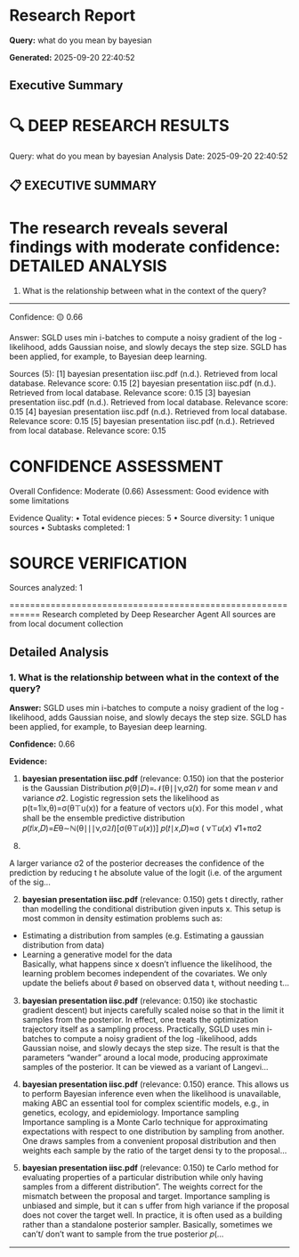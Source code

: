 # Research Report

**Query:** what do you mean by bayesian

**Generated:** 2025-09-20 22:40:52

## Executive Summary

🔍 DEEP RESEARCH RESULTS
============================================================
Query: what do you mean by bayesian
Analysis Date: 2025-09-20 22:40:52

📋 EXECUTIVE SUMMARY
------------------------------
The research reveals several findings with moderate confidence:
DETAILED ANALYSIS
==================================================

1. What is the relationship between what in the context of the query?
----------------------------------------
Confidence: 🟡 0.66

Answer:
SGLD uses min i-batches to compute a noisy gradient of the log -likelihood, adds
Gaussian noise, and slowly decays the step size. SGLD has been applied, for
example, to Bayesian deep learning.

Sources (5):
  [1] bayesian presentation iisc.pdf (n.d.). Retrieved from local database. Relevance score: 0.15
  [2] bayesian presentation iisc.pdf (n.d.). Retrieved from local database. Relevance score: 0.15
  [3] bayesian presentation iisc.pdf (n.d.). Retrieved from local database. Relevance score: 0.15
  [4] bayesian presentation iisc.pdf (n.d.). Retrieved from local database. Relevance score: 0.15
  [5] bayesian presentation iisc.pdf (n.d.). Retrieved from local database. Relevance score: 0.15

CONFIDENCE ASSESSMENT
==================================================
Overall Confidence: Moderate (0.66)
Assessment: Good evidence with some limitations

Evidence Quality:
  • Total evidence pieces: 5
  • Source diversity: 1 unique sources
  • Subtasks completed: 1

SOURCE VERIFICATION
==================================================
Sources analyzed: 1

============================================================
Research completed by Deep Researcher Agent
All sources are from local document collection

## Detailed Analysis

### 1. What is the relationship between what in the context of the query?

**Answer:** SGLD uses min i-batches to compute a noisy gradient of the log -likelihood, adds Gaussian noise, and slowly decays the step size. SGLD has been applied, for example, to Bayesian deep learning.

**Confidence:** 0.66

**Evidence:**

1. **bayesian presentation iisc.pdf** (relevance: 0.150)
   ion that the posterior is the Gaussian Distribution 
𝑝(θ∣𝐷)=𝒩(θ∣∣ν,σ2𝐼) for some mean 𝜈 and variance 𝜎2. Logistic regression sets the likelihood 
as p(t=1∣x,θ)=σ(θ⊤u(x)) for a feature of vectors u(x). For this model , what shall be the 
ensemble predictive distribution  
𝑝(𝑡∣𝑥,𝐷)=𝐸θ∼ℕ(θ∣∣∣ν,σ𝟚𝐼)[σ(θ⊤𝑢(𝑥))] 
𝑝(𝑡∣𝑥,𝐷)≈σ
( ν⊤𝑢(𝑥)
√1+πσ2
8)  
A larger variance σ2 of the posterior decreases the confidence of the prediction by reducing t he 
absolute value of the logit (i.e. of the argument of the sig...

2. **bayesian presentation iisc.pdf** (relevance: 0.150)
   gets t 
directly, rather than modelling the conditional distribution given inputs x. This setup is most common 
in density estimation problems such as:  
- Estimating a distribution from samples (e.g. Estimating a gaussian distribution from data)  
- Learning a generative model for the data  
Basically, what happens since x doesn’t influence the likelihood, the learning problem becomes 
independent of the covariates. We only update the beliefs about 𝜃 based on observed data t, without 
needing t...

3. **bayesian presentation iisc.pdf** (relevance: 0.150)
   ike stochastic gradient descent) but injects carefully scaled noise so that in the limit it samples from 
the posterior. In effect, one treats the optimization trajectory itself as a sampling process. Practically, 
SGLD uses min i-batches to compute a noisy gradient of the log -likelihood, adds Gaussian noise, and 
slowly decays the step size. The result is that the parameters “wander” around a local mode, producing 
approximate samples of the posterior. It can be viewed as a variant  of Langevi...

4. **bayesian presentation iisc.pdf** (relevance: 0.150)
   erance. This allows us to perform Bayesian inference even when the likelihood is unavailable, making ABC an 
essential tool for complex scientific models, e.g., in genetics, ecology, and epidemiology. Importance sampling  
Importance sampling is a Monte Carlo technique for approximating expectations with respect to one 
distribution by sampling from another. One draws samples from a convenient proposal distribution 
and then weights each sample by the ratio of the target densi ty to the proposal...

5. **bayesian presentation iisc.pdf** (relevance: 0.150)
   te Carlo method for evaluating properties of a particular distribution while only 
having samples from a different distribution”. The weights correct for the mismatch between the 
proposal and target. Importance sampling is unbiased and simple, but it can s uffer from high variance 
if the proposal does not cover the target well. In practice, it is often used as a building rather than a 
standalone posterior sampler. Basically, sometimes  we can’t/ don’t want to sample from the true posterior 𝑝(...

---

